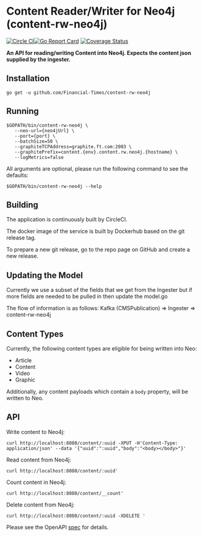 # Content Reader/Writer for Neo4j (content-rw-neo4j)
[![Circle CI](https://circleci.com/gh/Financial-Times/content-rw-neo4j.svg?style=shield)](https://circleci.com/gh/Financial-Times/content-rw-neo4j)[![Go Report Card](https://goreportcard.com/badge/github.com/Financial-Times/content-rw-neo4j)](https://goreportcard.com/report/github.com/Financial-Times/content-rw-neo4j) [![Coverage Status](https://coveralls.io/repos/github/Financial-Times/content-rw-neo4j/badge.svg)](https://coveralls.io/github/Financial-Times/content-rw-neo4j)

__An API for reading/writing Content into Neo4j. Expects the content json supplied by the ingester.__

## Installation

```
go get -u github.com/Financial-Times/content-rw-neo4j
```

## Running

```
$GOPATH/bin/content-rw-neo4j \
   --neo-url={neo4jUrl} \
   --port={port} \
   --batchSize=50 \
   --graphiteTCPAddress=graphite.ft.com:2003 \
   --graphitePrefix=content.{env}.content.rw.neo4j.{hostname} \
   --logMetrics=false
```

All arguments are optional, please run the following command to see the defaults:

```
$GOPATH/bin/content-rw-neo4j --help
```

## Building

The application is continuously built by CircleCI.

The docker image of the service is built by Dockerhub based on the git release tag.

To prepare a new git release, go to the repo page on GitHub and create a new release.

## Updating the Model

Currently we use a subset of the fields that we get from the Ingester but if more fields are needed to be pulled in then update the model.go

The flow of information is as follows: Kafka (CMSPublication) => Ingester => content-rw-neo4j

## Content Types

Currently, the following content types are eligible for being written into Neo:

* Article
* Content
* Video
* Graphic

Additionally, any content payloads which contain a `body` property, will be written to Neo.

## API

Write content to Neo4j:

```
curl http://localhost:8080/content/:uuid -XPUT -H'Content-Type: application/json' --data '{"uuid":":uuid","body":"<body></body>"}'
```

Read content from Neo4j:

```
curl http://localhost:8080/content/:uuid'
```

Count content in Neo4j:

```
curl http://localhost:8080/content/__count'
```

Delete content from Neo4j:

```
curl http://localhost:8080/content/:uuid -XDELETE '
```

Please see the OpenAPI [spec](./api/api.yml) for details.
